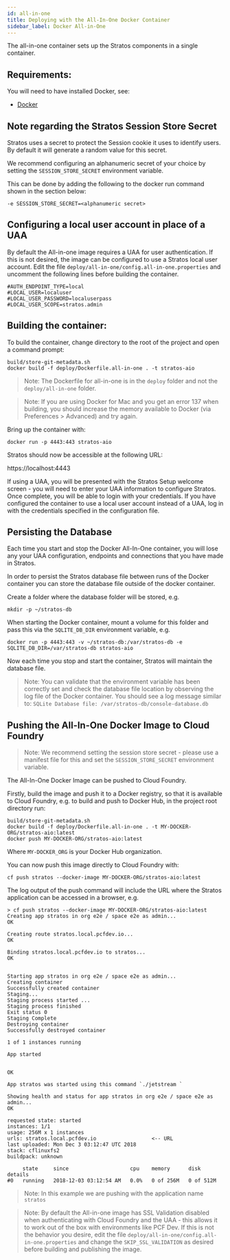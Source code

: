 ```yaml
---
id: all-in-one
title: Deploying with the All-In-One Docker Container
sidebar_label: Docker All-in-One
---
```


The all-in-one container sets up the Stratos components in a single container.

## Requirements:

You will need to have installed Docker, see:

* [Docker](https://docs.docker.com/engine/installation/)

## Note regarding the Stratos Session Store Secret

Stratos uses a secret to protect the Session cookie it uses to identify users. By default it will generate a random value for this secret.

We recommend configuring an alphanumeric secret of your choice by setting the `SESSION_STORE_SECRET` environment variable.

This can be done by adding the following to the docker run command shown in the section below:

```
-e SESSION_STORE_SECRET=<alphanumeric secret>
```
## Configuring a local user account in place of a UAA

By default the All-in-one image requires a UAA for user authentication. If this is not desired, the image can be configured to use a Stratos local user account. Edit the file ```deploy/all-in-one/config.all-in-one.properties``` and uncomment the following lines before building the container.

```
#AUTH_ENDPOINT_TYPE=local
#LOCAL_USER=localuser
#LOCAL_USER_PASSWORD=localuserpass
#LOCAL_USER_SCOPE=stratos.admin
```

## Building the container:

To build the container, change directory to the root of the project and open a command prompt:

```
build/store-git-metadata.sh
docker build -f deploy/Dockerfile.all-in-one . -t stratos-aio
```

> Note: The Dockerfile for all-in-one is in the `deploy` folder and not the `deploy/all-in-one` folder.

> Note: If you are using Docker for Mac and you get an error 137 when building, you should increase the memory available to Docker (via Preferences > Advanced) and try again.

Bring up the container with:

```
docker run -p 4443:443 stratos-aio
```

Stratos should now be accessible at the following URL:

https://localhost:4443

If using a UAA, you will be presented with the Stratos Setup welcome screen - you will need to enter your UAA information to configure Stratos. Once complete, you will be able to login with your credentials. If you have configured the container to use a local user account instead of a UAA, log in with the credentials specified in the configuration file.

## Persisting the Database

Each time you start and stop the Docker All-In-One container, you will lose any your UAA configuration, endpoints and connections that you have made in Stratos.

In order to persist the Stratos database file between runs of the Docker container you can store the database file outside of the docker container.

Create a folder where the database folder will be stored, e.g.

```
mkdir -p ~/stratos-db
```

When starting the Docker container, mount a volume for this folder and pass this via the `SQLITE_DB_DIR` environment variable, e.g.

```
docker run -p 4443:443 -v ~/stratos-db:/var/stratos-db -e SQLITE_DB_DIR=/var/stratos-db stratos-aio
```

Now each time you stop and start the container, Stratos will maintain the database file.

> Note: You can validate that the environment variable has been correctly set and check the database file location by observing the log file
of the Docker container. You should see a log message similar to: `SQLite Database file: /var/stratos-db/console-database.db`

## Pushing the All-In-One Docker Image to Cloud Foundry

> Note: We recommend setting the session store secret - please use a manifest file for this and set the `SESSION_STORE_SECRET` environment variable.

The All-In-One Docker Image can be pushed to Cloud Foundry.

Firstly, build the image and push it to a Docker registry, so that it is available to Cloud Foundry, e.g. to build and push to Docker Hub, in the project root directory run:

```
build/store-git-metadata.sh
docker build -f deploy/Dockerfile.all-in-one . -t MY-DOCKER-ORG/stratos-aio:latest
docker push MY-DOCKER-ORG/stratos-aio:latest
```

Where `MY-DOCKER_ORG` is your Docker Hub organization.

You can now push this image directly to Cloud Foundry with:

```
cf push stratos --docker-image MY-DOCKER-ORG/stratos-aio:latest
```

The log output of the push command will include the URL where the Stratos application can be accessed in a browser, e.g.

```
> cf push stratos --docker-image MY-DOCKER-ORG/stratos-aio:latest
Creating app stratos in org e2e / space e2e as admin...
OK

Creating route stratos.local.pcfdev.io...
OK

Binding stratos.local.pcfdev.io to stratos...
OK


Starting app stratos in org e2e / space e2e as admin...
Creating container
Successfully created container
Staging...
Staging process started ...
Staging process finished
Exit status 0
Staging Complete
Destroying container
Successfully destroyed container

1 of 1 instances running

App started


OK

App stratos was started using this command `./jetstream `

Showing health and status for app stratos in org e2e / space e2e as admin...
OK

requested state: started
instances: 1/1
usage: 256M x 1 instances
urls: stratos.local.pcfdev.io                  <-- URL
last uploaded: Mon Dec 3 03:12:47 UTC 2018
stack: cflinuxfs2
buildpack: unknown

     state     since                    cpu    memory      disk        details
#0   running   2018-12-03 03:12:54 AM   0.0%   0 of 256M   0 of 512M
```

> Note: In this example we are pushing with the application name `stratos`

> Note: By default the All-in-one image has SSL Validation disabled when authenticating with Cloud Foundry and the UAA - this allows it to work out of the box with environments like PCF Dev. If this is not the behavior you desire, edit the file `deploy/all-in-one/config.all-in-one.properties` and change the `SKIP_SSL_VALIDATION` as desired before building and publishing the image.
